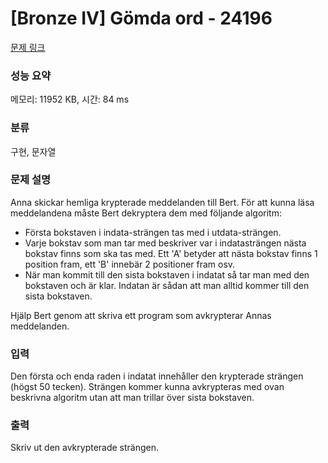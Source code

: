 # [Bronze IV] Gömda ord - 24196 

[문제 링크](https://www.acmicpc.net/problem/24196) 

### 성능 요약

메모리: 11952 KB, 시간: 84 ms

### 분류

구현, 문자열

### 문제 설명

<p>Anna skickar hemliga krypterade meddelanden till Bert. För att kunna läsa meddelandena måste Bert dekryptera dem med följande algoritm:</p>

<ul>
	<li>Första bokstaven i indata-strängen tas med i utdata-strängen.</li>
	<li>Varje bokstav som man tar med beskriver var i indatasträngen nästa bokstav finns som ska tas med. Ett 'A' betyder att nästa bokstav finns 1 position fram, ett 'B' innebär 2 positioner fram osv.</li>
	<li>När man kommit till den sista bokstaven i indatat så tar man med den bokstaven och är klar. Indatan är sådan att man alltid kommer till den sista bokstaven.</li>
</ul>

<p>Hjälp Bert genom att skriva ett program som avkrypterar Annas meddelanden.</p>

### 입력 

 <p>Den första och enda raden i indatat innehåller den krypterade strängen (högst 50 tecken). Strängen kommer kunna avkrypteras med ovan beskrivna algoritm utan att man trillar över sista bokstaven. </p>

### 출력 

 <p>Skriv ut den avkrypterade strängen.</p>

